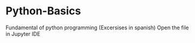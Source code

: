 # Python-Basics
Fundamental of python programming (Excersises in spanish)
Open the file in Jupyter IDE
